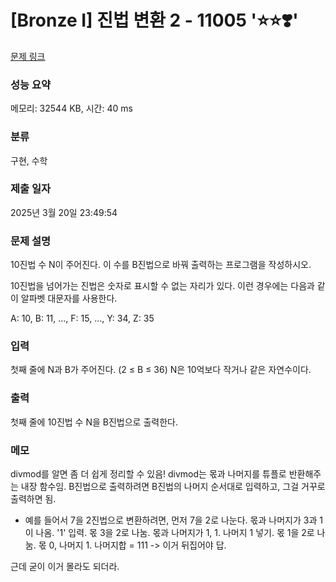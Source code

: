 # [Bronze I] 진법 변환 2 - 11005 '⭐⭐❣️'

[문제 링크](https://www.acmicpc.net/problem/11005)

### 성능 요약

메모리: 32544 KB, 시간: 40 ms

### 분류

구현, 수학

### 제출 일자

2025년 3월 20일 23:49:54

### 문제 설명

<p>10진법 수 N이 주어진다. 이 수를 B진법으로 바꿔 출력하는 프로그램을 작성하시오.</p>

<p>10진법을 넘어가는 진법은 숫자로 표시할 수 없는 자리가 있다. 이런 경우에는 다음과 같이 알파벳 대문자를 사용한다.</p>

<p>A: 10, B: 11, ..., F: 15, ..., Y: 34, Z: 35</p>

### 입력

 <p>첫째 줄에 N과 B가 주어진다. (2 ≤ B ≤ 36) N은 10억보다 작거나 같은 자연수이다.</p>

### 출력

 <p>첫째 줄에 10진법 수 N을 B진법으로 출력한다.</p>

### 메모

divmod를 알면 좀 더 쉽게 정리할 수 있음! divmod는 몫과 나머지를 튜플로 반환해주는 내장 함수임.
B진법으로 출력하려면 B진법의 나머지 순서대로 입력하고, 그걸 거꾸로 출력하면 됨.

- 예를 들어서 7을 2진법으로 변환하려면, 먼저 7을 2로 나눈다. 몫과 나머지가 3과 1이 나옴.
  '1' 입력.
  몫 3을 2로 나눔. 몫과 나머지가 1, 1.
  나머지 1 넣기.
  몫 1을 2로 나눔. 몫 0, 나머지 1.
  나머지합 = 111
  -> 이거 뒤집어야 답.

근데 굳이 이거 몰라도 되더라.
